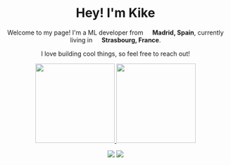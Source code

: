 <h1 align="center">Hey! I'm Kike</h1>

<p align="center">Welcome to my page! I'm a ML developer from <img src="https://cdn-icons-png.flaticon.com/512/197/197593.png" width="13"/> <b>Madrid, Spain</b>, currently living in <img src="https://cdn-icons-png.flaticon.com/512/197/197560.png" width="13"/> <b>Strasbourg, France</b>.</p>
<p align="center">I love building cool things, so feel free to reach out!</p>

<p align="center">
<a href="https://github.com/kikefdezl">
  <img height="180em" src="https://github-readme-stats-eight-theta.vercel.app/api?username=kikefdezl&show_icons=true&theme=algolia&include_all_commits=true&count_private=true"/>
  <img height="180em" src="https://github-readme-stats-eight-theta.vercel.app/api/top-langs/?username=kikefdezl&layout=compact&langs_count=8&theme=algolia&include_all_commits=true&count_private=true"/>
</a>
</p>

<p align="center">
<a href="https://www.linkedin.com/in/e-laguilhoat/"><img src="https://img.shields.io/badge/-%20Enrique Fernández&#8209Laguilhoat-0077B5?style=flat&logo=Linkedin&logoColor=white"/></a>
<a href="mailto:enriquelagui@outlook.com"><img src="https://img.shields.io/badge/-enriquelagui@outlook.com-127CD6?style=flat&logo=microsoftoutlook&logoColor=white"/></a>
</p>
